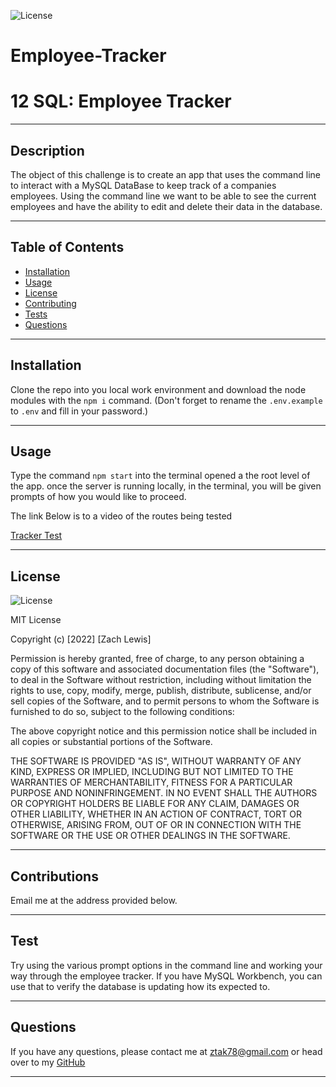 
  ![License](https://img.shields.io/badge/License-MIT-blueviolet.svg)

# Employee-Tracker
# 12 SQL: Employee Tracker

  ---

  ## Description

The object of this challenge is to create an app that uses the command line to interact with a MySQL DataBase to keep track of a companies employees. Using the command line we want to be able to see the current employees and have the ability to edit and delete their data in the database.

---

## Table of Contents

* [Installation](#installation) 
* [Usage](#usage) 
* [License](#license) 
* [Contributing](#contributions)
* [Tests](#test) 
* [Questions](#questions)

---

## Installation

Clone the repo into you local work environment and download the node modules with the ```npm i``` command. (Don't forget to rename the ```.env.example``` to ```.env``` and fill in your password.)

---

## Usage

Type the command ```npm start``` into the terminal opened a the root level of the app. once the server is running locally, in the terminal, you will be given prompts of how you would like to proceed. 

The link Below is to a video of the routes being tested 

[Tracker Test](https://watch.screencastify.com/v/EcCykmE915N1WUTIln4I)

---

## License

![License](https://img.shields.io/badge/License-MIT-blueviolet.svg)

MIT License

Copyright (c) [2022] [Zach Lewis]

Permission is hereby granted, free of charge, to any person obtaining a copy
of this software and associated documentation files (the "Software"), to deal
in the Software without restriction, including without limitation the rights
to use, copy, modify, merge, publish, distribute, sublicense, and/or sell
copies of the Software, and to permit persons to whom the Software is
furnished to do so, subject to the following conditions:

The above copyright notice and this permission notice shall be included in all
copies or substantial portions of the Software.

THE SOFTWARE IS PROVIDED "AS IS", WITHOUT WARRANTY OF ANY KIND, EXPRESS OR
IMPLIED, INCLUDING BUT NOT LIMITED TO THE WARRANTIES OF MERCHANTABILITY,
FITNESS FOR A PARTICULAR PURPOSE AND NONINFRINGEMENT. IN NO EVENT SHALL THE
AUTHORS OR COPYRIGHT HOLDERS BE LIABLE FOR ANY CLAIM, DAMAGES OR OTHER
LIABILITY, WHETHER IN AN ACTION OF CONTRACT, TORT OR OTHERWISE, ARISING FROM,
OUT OF OR IN CONNECTION WITH THE SOFTWARE OR THE USE OR OTHER DEALINGS IN THE
SOFTWARE.

---

## Contributions

Email me at the address provided below. 

---

## Test

Try using the various prompt options in the command line and working your way through the employee tracker. If you have MySQL Workbench, you can use that to verify the database is updating how its expected to.

---

## Questions

If you have any questions, please contact me at ztak78@gmail.com or head over to my <a href="https://github.com/Zach-Lewis11" target="_blank">GitHub</a>

---
